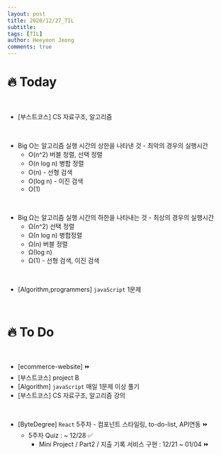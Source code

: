 ```yaml
---
layout: post
title: 2020/12/27_TIL
subtitle:
tags: [TIL]
author: Heeyeon Jeong
comments: true
---
```


# 🔥 Today

<br>

- [부스트코스] CS 자료구조, 알고리즘

<br>

- Big O는 알고리즘 실행 시간의 상한을 나타낸 것 - 최악의 경우의 실행시간
  - O(n^2) 버블 정렬, 선택 정렬
  - O(n log n) 병합 정렬
  - O(n) - 선형 검색
  - O(log n) - 이진 검색
  - O(1)

<br>

- Big Ω는 알고리즘 실행 시간의 하한을 나타내는 것 - 최상의 경우의 실행시간
  - Ω(n^2) 선택 정렬
  - Ω(n log n) 병합정렬
  - Ω(n) 버블 정렬
  - Ω(log n)
  - Ω(1) - 선형 검색, 이진 검색

<br>

- [Algorithm,programmers] `javaScript` 1문제

<br>

# 🔥 To Do

<br>

- [ecommerce-website] ⏩
- [부스트코스] project B
- [Algorithm] `javaScript` 매일 1문제 이상 풀기
- [부스트코스] CS 자료구조, 알고리즘 강의

<br>

- [ByteDegree] `React` 5주차 - 컴포넌트 스타일링, to-do-list, API연동 ⏩
  - 5주차 Quiz : ~ 12/28 ✅
    - Mini Project / Part2 / 지출 기록 서비스 구현 : 12/21 ~ 01/04 ⏩
